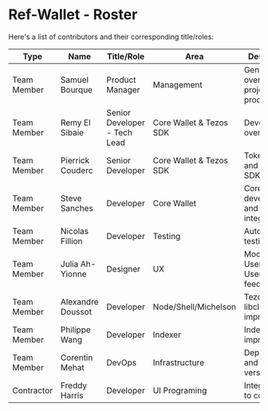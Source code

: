 # Ref-Wallet - Roster

Here's a list of contributors and their corresponding title/roles:

| Type | Name | Title/Role | Area | Description |
|--|--|--|--|--|
| Team Member | Samuel Bourque | Product Manager | Management | General oversight of project and product |
| Team Member | Remy El Sibaie | Senior Developer - Tech Lead | Core Wallet & Tezos SDK | Development oversight |
| Team Member | Pierrick Couderc | Senior Developer | Core Wallet & Tezos SDK | Tokenization and Tezos SDK |
| Team Member | Steve Sanches | Developer | Core Wallet | Core development and integration |
| Team Member | Nicolas Fillion | Developer | Testing | Automated testing and CI |
| Team Member | Julia Ah-Yionne | Designer | UX | Mockups, User flows, User feedback |
| Team Member | Alexandre Doussot | Developer | Node/Shell/Michelson | Tezos Client, libclient improvements |
| Team Member | Philippe Wang | Developer | Indexer | Indexer improvements |
| Team Member | Corentin Mehat | DevOps | Infrastructure | Deployments and versioning |
| Contractor | Freddy Harris | Developer | UI Programing | Integrating UI to codebase |
